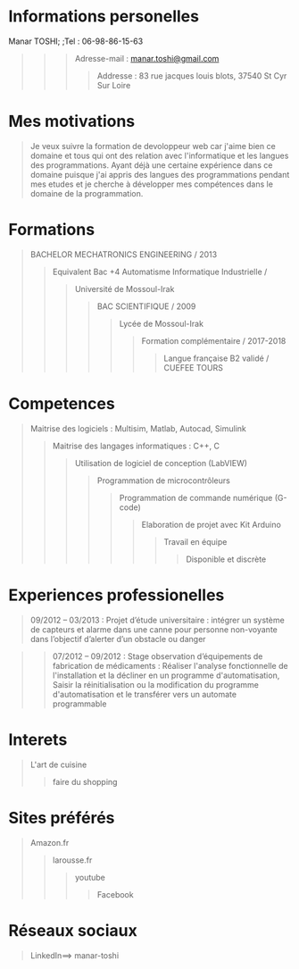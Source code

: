 # Informations personelles
Manar TOSHI;
;Tel : 06-98-86-15-63
>>>Adresse-mail : manar.toshi@gmail.com
>>>>Addresse : 83 rue jacques louis blots, 37540 St Cyr Sur Loire
# Mes motivations
>Je veux suivre la formation de devoloppeur web car j'aime bien ce domaine et tous qui ont des relation avec l'informatique et les langues des programmations. Ayant déjà une certaine expérience dans ce domaine puisque j'ai appris des langues des programmations pendant mes etudes et je cherche à développer mes compétences dans le domaine de la programmation.
# Formations
>BACHELOR MECHATRONICS ENGINEERING / 2013
>>Equivalent Bac +4 Automatisme Informatique Industrielle / 
>>>Université de Mossoul-Irak
>>>>BAC SCIENTIFIQUE / 2009
>>>>>Lycée de Mossoul-Irak 
>>>>>>Formation complémentaire / 2017-2018
>>>>>>>Langue française B2 validé / CUEFEE TOURS
# Competences
>Maitrise des logiciels : Multisim, Matlab, Autocad, Simulink
>>Maitrise des langages informatiques : C++, C
>>>Utilisation de logiciel de conception (LabVIEW)
>>>>Programmation de microcontrôleurs
>>>>>Programmation de commande numérique (G-code)	
>>>>>>Elaboration de projet avec Kit Arduino	
>>>>>>>Travail en équipe
>>>>>>>>Disponible et discrète
# Experiences professionelles
>09/2012 – 03/2013 : Projet d’étude universitaire : intégrer un système de capteurs et alarme dans une canne pour personne non-voyante dans l’objectif d’alerter d’un obstacle ou danger

>>07/2012 – 09/2012 : Stage observation d’équipements de fabrication de médicaments : Réaliser l'analyse fonctionnelle de l'installation et la décliner en un programme d'automatisation, Saisir la réinitialisation ou la modification du programme d'automatisation et le transférer vers un automate programmable
# Interets
>L'art de cuisine
>>faire du shopping
# Sites préférés
>Amazon.fr
>>larousse.fr
>>>youtube
>>>>Facebook
# Réseaux sociaux
>LinkedIn==> manar-toshi

